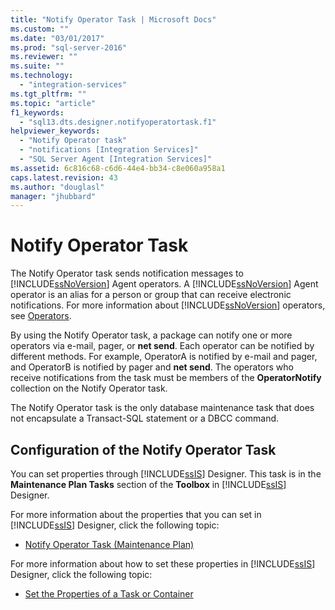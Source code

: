 ```yaml
---
title: "Notify Operator Task | Microsoft Docs"
ms.custom: ""
ms.date: "03/01/2017"
ms.prod: "sql-server-2016"
ms.reviewer: ""
ms.suite: ""
ms.technology: 
  - "integration-services"
ms.tgt_pltfrm: ""
ms.topic: "article"
f1_keywords: 
  - "sql13.dts.designer.notifyoperatortask.f1"
helpviewer_keywords: 
  - "Notify Operator task"
  - "notifications [Integration Services]"
  - "SQL Server Agent [Integration Services]"
ms.assetid: 6c816c68-c6d6-44e4-bb34-c8e060a958a1
caps.latest.revision: 43
ms.author: "douglasl"
manager: "jhubbard"
---
```

# Notify Operator Task
  The Notify Operator task sends notification messages to [!INCLUDE[ssNoVersion](../../a9notintoc/includes/ssnoversion-md.md)] Agent operators. A [!INCLUDE[ssNoVersion](../../a9notintoc/includes/ssnoversion-md.md)] Agent operator is an alias for a person or group that can receive electronic notifications. For more information about [!INCLUDE[ssNoVersion](../../a9notintoc/includes/ssnoversion-md.md)] operators, see [Operators](../Topic/Operators.md).  
  
 By using the Notify Operator task, a package can notify one or more operators via e-mail, pager, or **net send**. Each operator can be notified by different methods. For example, OperatorA is notified by e-mail and pager, and OperatorB is notified by pager and **net send**. The operators who receive notifications from the task must be members of the **OperatorNotify** collection on the Notify Operator task.  
  
 The Notify Operator task is the only database maintenance task that does not encapsulate a Transact-SQL statement or a DBCC command.  
  
## Configuration of the Notify Operator Task  
 You can set properties through [!INCLUDE[ssIS](../../a9retired/includes/ssis-md.md)] Designer. This task is in the **Maintenance Plan Tasks** section of the **Toolbox** in [!INCLUDE[ssIS](../../a9retired/includes/ssis-md.md)] Designer.  
  
 For more information about the properties that you can set in [!INCLUDE[ssIS](../../a9retired/includes/ssis-md.md)] Designer, click the following topic:  
  
-   [Notify Operator Task &#40;Maintenance Plan&#41;](../../relational-databases/maintenance-plans/notify-operator-task-maintenance-plan.md)  
  
 For more information about how to set these properties in [!INCLUDE[ssIS](../../a9retired/includes/ssis-md.md)] Designer, click the following topic:  
  
-   [Set the Properties of a Task or Container](../../a9retired/set-the-properties-of-a-task-or-container.md)  
  
  